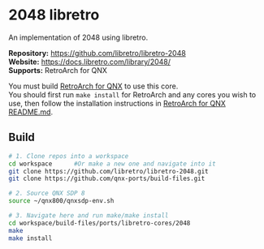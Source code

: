 # 2048 libretro
An implementation of 2048 using libretro.

**Repository:** https://github.com/libretro/libretro-2048 \
**Website:** https://docs.libretro.com/library/2048/ \
**Supports:** RetroArch for QNX

You must build [RetroArch for QNX](../../RetroArch/README.md) to use this core. \
You should first run `make install` for RetroArch and any cores you wish to use, then follow the installation instructions in [RetroArch for QNX README.md](../../RetroArch/README.md).

## Build
```bash
# 1. Clone repos into a workspace
cd workspace      #Or make a new one and navigate into it
git clone https://github.com/libretro/libretro-2048.git
git clone https://github.com/qnx-ports/build-files.git

# 2. Source QNX SDP 8
source ~/qnx800/qnxsdp-env.sh

# 3. Navigate here and run make/make install
cd workspace/build-files/ports/libretro-cores/2048
make
make install
```
